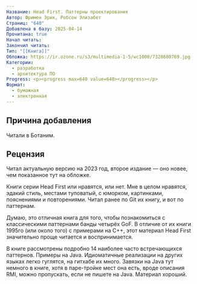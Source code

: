 ```yaml
---
Название: Head First. Паттерны проектирования
Автор: Фримен Эрик, Робсон Элизабет
Страниц: "640"
Добавлена в базу: 2025-04-14
Прочитана: true
Начал читать: 
Закончил читать: 
Тип: "[[Книга]]"
Обложка: https://ir.ozone.ru/s3/multimedia-1-5/wc1000/7328680769.jpg
Категории:
  - разработка
  - архитектура ПО
Progress: <p><progress max=640 value=640></progress></p>
Формат:
  - бумажная
  - электронная
---
```

## Причина добавления

Читали в Ботаним.

## Рецензия

Читал актуальную версию на 2023 год, второе издание — оно новее, чем показанное тут на обложке.

Книги серии Head First или нравятся, или нет. Мне в целом нравятся, эдакий стиль, местами туповатый, с юморком, картинками, пояснениями и повторениями. Читал ранее по Git их книгу, и вот по паттернам.

Думаю, это отличная книга для того, чтобы познакомиться с классическими паттернами банды четырёх GoF. В отличие от их книги 1995го (или около того) с примерами на С++, этот материал Head First значительно проще читается и воспринимается.

В книге рассмотрены подробно 14 наиболее часто встречающихся паттернов. Примеры на Java. Идиоматичные реализации на других языках легко гуглятся, на гитхабе их много. Завязки на Java тут немного в книге, хотя в паре-тройке мест она есть, вроде описания RMI, можно пропускать, если не пишете на Java. Материал хороший.  